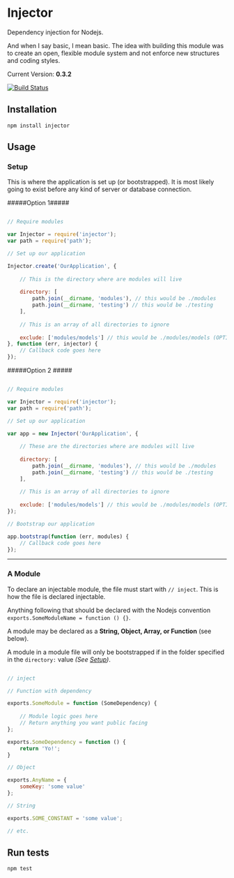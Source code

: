 # Injector

Dependency injection for Nodejs.

And when I say basic, I mean basic. The idea with building this module was to create an open, flexible module system and not enforce new structures and coding styles.

Current Version: **0.3.2**

[![Build Status](https://travis-ci.org/scottcorgan/Injector.png)](https://travis-ci.org/scottcorgan/Injector)

## Installation

```
npm install injector
```

## Usage

### Setup

This is where the application is set up (or bootstrapped). It is most likely going to exist before any kind of server or database connection.

#####Option 1#####

```javascript

// Require modules

var Injector = require('injector');
var path = require('path');

// Set up our application

Injector.create('OurApplication', {
    
    // This is the directory where are modules will live
  
    directory: [
        path.join(__dirname, 'modules'), // this would be ./modules
        path.join(__dirname, 'testing') // this would be ./testing
    ],
    
    // This is an array of all directories to ignore
    
    exclude: ['modules/models'] // this would be ./modules/models (OPTIONAL)
}, function (err, injector) {
    // Callback code goes here
});
```

#####Option 2 #####

```javascript

// Require modules

var Injector = require('injector');
var path = require('path');

// Set up our application

var app = new Injector('OurApplication', {
    
    // These are the directories where are modules will live
  
    directory: [
        path.join(__dirname, 'modules'), // this would be ./modules
        path.join(__dirname, 'testing') // this would be ./testing
    ],
    
    // This is an array of all directories to ignore
    
    exclude: ['modules/models'] // this would be ./modules/models (OPTIONAL)
});

// Bootstrap our application

app.bootstrap(function (err, modules) {
    // Callback code goes here
});

```

* * *

### A Module

To declare an injectable module, the file must start with `// inject`. This is how the file is declared injectable.

Anything following that should be declared with the Nodejs convention `exports.SomeModuleName = function () {}`.

A module may be declared as a **String, Object, Array, or Function** (see below).

A module in a module file will only be bootstrapped if in the folder specified in the ` directory: ` value *(See [Setup](https://github.com/scottcorgan/Injector/blob/master/README.md#setup))*.

```javascript

// inject

// Function with dependency

exports.SomeModule = function (SomeDependency) {
    
    // Module logic goes here
    // Return anything you want public facing
};

exports.SomeDependency = function () {
    return 'Yo!';
}

// Object

exports.AnyName = {
    someKey: 'some value'
};

// String

exports.SOME_CONSTANT = 'some value';

// etc.


```

## Run tests

```
npm test
```
